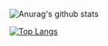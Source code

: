 



 
![Anurag's github stats](https://github-readme-stats.vercel.app/api?username=kezyandrew&count_private=true&theme=tokyonight&show_icons=true)


[![Top Langs](https://github-readme-stats.vercel.app/api/top-langs/?username=kezyandrew&langs_count=12&show_icons=true&theme=radical)](https://github.com/anuraghazra/github-readme-stats)


 
